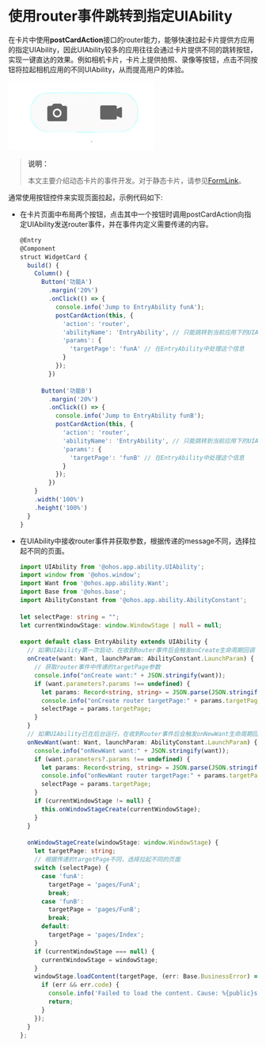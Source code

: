 # 使用router事件跳转到指定UIAbility

在卡片中使用**postCardAction**接口的router能力，能够快速拉起卡片提供方应用的指定UIAbility，因此UIAbility较多的应用往往会通过卡片提供不同的跳转按钮，实现一键直达的效果。例如相机卡片，卡片上提供拍照、录像等按钮，点击不同按钮将拉起相机应用的不同UIAbility，从而提高用户的体验。

![WidgerCameraCard](figures/WidgerCameraCard.png)

> **说明：**
>
> 本文主要介绍动态卡片的事件开发。对于静态卡片，请参见[FormLink](../../application-dev/reference/arkui-ts/ts-container-formlink.md)。


通常使用按钮控件来实现页面拉起，示例代码如下:


- 在卡片页面中布局两个按钮，点击其中一个按钮时调用postCardAction向指定UIAbility发送router事件，并在事件内定义需要传递的内容。
  
  ```ts
  @Entry
  @Component
  struct WidgetCard {
    build() {
      Column() {
        Button('功能A')
          .margin('20%')
          .onClick(() => {
            console.info('Jump to EntryAbility funA');
            postCardAction(this, {
              'action': 'router',
              'abilityName': 'EntryAbility', // 只能跳转到当前应用下的UIAbility
              'params': {
                'targetPage': 'funA' // 在EntryAbility中处理这个信息
              }
            });
          })
  
        Button('功能B')
          .margin('20%')
          .onClick(() => {
            console.info('Jump to EntryAbility funB');
            postCardAction(this, {
              'action': 'router',
              'abilityName': 'EntryAbility', // 只能跳转到当前应用下的UIAbility
              'params': {
                'targetPage': 'funB' // 在EntryAbility中处理这个信息
              }
            });
          })
      }
      .width('100%')
      .height('100%')
    }
  }
  ```

- 在UIAbility中接收router事件并获取参数，根据传递的message不同，选择拉起不同的页面。
  
  ```ts
  import UIAbility from '@ohos.app.ability.UIAbility';
  import window from '@ohos.window';
  import Want from '@ohos.app.ability.Want';
  import Base from '@ohos.base';
  import AbilityConstant from '@ohos.app.ability.AbilityConstant';
  
  let selectPage: string = "";
  let currentWindowStage: window.WindowStage | null = null;

  export default class EntryAbility extends UIAbility {
    // 如果UIAbility第一次启动，在收到Router事件后会触发onCreate生命周期回调
    onCreate(want: Want, launchParam: AbilityConstant.LaunchParam) {
      // 获取router事件中传递的targetPage参数
      console.info("onCreate want:" + JSON.stringify(want));
      if (want.parameters?.params !== undefined) {
        let params: Record<string, string> = JSON.parse(JSON.stringify(want.parameters?.params));
        console.info("onCreate router targetPage:" + params.targetPage);
        selectPage = params.targetPage;
      }
    }
    // 如果UIAbility已在后台运行，在收到Router事件后会触发onNewWant生命周期回调
    onNewWant(want: Want, launchParam: AbilityConstant.LaunchParam) {
      console.info("onNewWant want:" + JSON.stringify(want));
      if (want.parameters?.params !== undefined) {
        let params: Record<string, string> = JSON.parse(JSON.stringify(want.parameters?.params));
        console.info("onNewWant router targetPage:" + params.targetPage);
        selectPage = params.targetPage;
      }
      if (currentWindowStage != null) {
        this.onWindowStageCreate(currentWindowStage);
      }
    }

    onWindowStageCreate(windowStage: window.WindowStage) {
      let targetPage: string;
      // 根据传递的targetPage不同，选择拉起不同的页面
      switch (selectPage) {
        case 'funA':
          targetPage = 'pages/FunA';
          break;
        case 'funB':
          targetPage = 'pages/FunB';
          break;
        default:
          targetPage = 'pages/Index';
      }
      if (currentWindowStage === null) {
        currentWindowStage = windowStage;
      }
      windowStage.loadContent(targetPage, (err: Base.BusinessError) => {
        if (err && err.code) {
          console.info('Failed to load the content. Cause: %{public}s', JSON.stringify(err));
          return;
        }
      });
    }
  };
  ```
